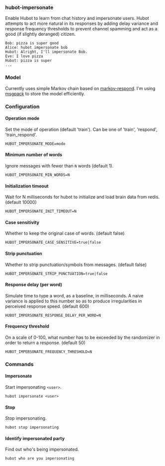 ### hubot-impersonate

Enable Hubot to learn from chat history and impersonate users. Hubot attempts to act more natural in its responses by adding delay variance and response frequency thresholds to prevent channel spamming and act as a good (if slightly deranged) citizen.

```
Bob: pizza is super good
Alice: hubot impersonate bob
Hubot: Alright, I'll impersonate Bob.
Eve: I love pizza
Hubot: pizza is super
...
```

### Model

Currently uses simple Markov chain based on [markov-respond](https://github.com/b3nj4m/node-markov). I'm using [msgpack](https://npmjs.org/package/msgpack) to store the model efficiently.

### Configuration

#### Operation mode

Set the mode of operation (default 'train'). Can be one of 'train', 'respond', 'train_respond'.

```
HUBOT_IMPERSONATE_MODE=mode
```

#### Minimum number of words

Ignore messages with fewer than `N` words (default 1).

```
HUBOT_IMPERSONATE_MIN_WORDS=N
```

#### Initialization timeout

Wait for N milliseconds for hubot to initialize and load brain data from redis. (default 10000)

```
HUBOT_IMPERSONATE_INIT_TIMEOUT=N
```

#### Case sensitivity

Whether to keep the original case of words. (default false)

```
HUBOT_IMPERSONATE_CASE_SENSITIVE=true|false
```

#### Strip punctuation

Whether to strip punctuation/symbols from messages. (default false)

```
HUBOT_IMPERSONATE_STRIP_PUNCTUATION=true|false
```

#### Response delay (per word)

Simulate time to type a word, as a baseline, in milliseconds. A naive variance is applied to this number so as to produce irregularities in perceived response speed. (default 600)

```
HUBOT_IMPERSONATE_RESPONSE_DELAY_PER_WORD=N
```

#### Frequency threshold

On a scale of 0-100, what number has to be exceeded by the randomizer in order to return a response. (default 50)

```
HUBOT_IMPERSONATE_FREQUENCY_THRESHOLD=N
```

### Commands

#### Impersonate

Start impersonating `<user>`.

```
hubot impersonate <user>
```

#### Stop

Stop impersonating.

```
hubot stop impersonating
```

#### Identify impersonated party

Find out who's being impersonated.

```
hubot who are you impersonating
```

